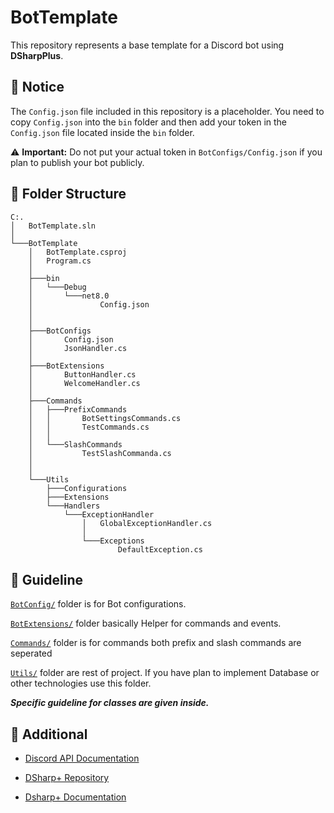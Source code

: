 # BotTemplate

This repository represents a base template for a Discord bot using **DSharpPlus**.

## 📝 Notice

The `Config.json` file included in this repository is a placeholder. You need to copy `Config.json` into the `bin` folder and then add your token in the `Config.json` file located inside the `bin` folder.

⚠️ **Important:** Do not put your actual token in `BotConfigs/Config.json` if you plan to publish your bot publicly.

## 📂 Folder Structure

```plaintext
C:.
│   BotTemplate.sln
│
└───BotTemplate
    │   BotTemplate.csproj
    │   Program.cs
    │
    ├───bin
    │   └───Debug
    │       └───net8.0
    │               Config.json
    │               
    │
    ├───BotConfigs
    │       Config.json
    │       JsonHandler.cs
    │
    ├───BotExtensions
    │       ButtonHandler.cs
    │       WelcomeHandler.cs
    │
    ├───Commands
    │   ├───PrefixCommands
    │   │       BotSettingsCommands.cs
    │   │       TestCommands.cs
    │   │
    │   └───SlashCommands
    │           TestSlashCommanda.cs
    │
    │
    └───Utils
        ├───Configurations
        ├───Extensions
        └───Handlers
            └───ExceptionHandler
                │   GlobalExceptionHandler.cs
                │
                └───Exceptions
                        DefaultException.cs
```
## 🚀 Guideline

[`BotConfig/`](https://github.com/Novruzt/DiscordBotTemplate/tree/master/BotTemplate/BotConfigs) folder is for Bot configurations. 

[`BotExtensions/`](https://github.com/Novruzt/DiscordBotTemplate/tree/master/BotTemplate/BotExtensions) folder basically Helper for commands and events.

[`Commands/`](https://github.com/Novruzt/DiscordBotTemplate/tree/master/BotTemplate/Commands) folder is for commands both prefix and slash commands are seperated

[`Utils/`](https://github.com/Novruzt/DiscordBotTemplate/tree/master/BotTemplate/Utils/) folder are rest of project. If you have plan to implement Database or other technologies use this folder. 

***Specific guideline for classes are given inside.***


## 🔗 Additional

* [Discord API Documentation](https://discord.com/developers/docs/intro)

* [DSharp+ Repository](https://github.com/DSharpPlus/DSharpPlus)

* [Dsharp+ Documentation](https://dsharpplus.github.io/DSharpPlus/index.html)
